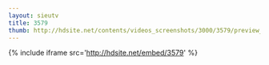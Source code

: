 ```yaml
---
layout: sieutv
title: 3579
thumb: http://hdsite.net/contents/videos_screenshots/3000/3579/preview_360p.mp4.jpg
---
```

{% include iframe src='http://hdsite.net/embed/3579' %}
 
